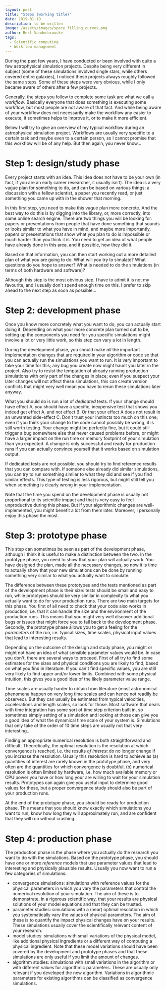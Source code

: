 ```yaml
---
layout: post
title: "Steps (working title)"
date: 2019-01-19
description: to be written
image: /assets/images/space_filling_curves.png
author: Bert Vandenbroucke
tags: 
  - Scientific computing
  - Workflow management
---
```


During the past few years, I have conducted or been involved with quite 
a few astrophysical simulation projects. Despite being very different in 
subject (some of these simulations involved single stars, while others 
covered entire galaxies), I noticed these projects always roughly 
followed the same steps. Some of these steps were very obvious, while I 
only became aware of others after a few projects.

Generally, the steps you follow to complete some task are what we call a 
*workflow*. Basically everyone that does something is executing some 
workflow, but most people are not aware of that fact. And while being 
aware of your workflow does not necessarily make the workflow any easier 
to execute, it sometimes helps to improve it, or to make it more 
efficient.

Below I will try to give an overview of my typical workflow during an 
astrophysical simulation project. Workflows are usually very specific to 
a certain task and maybe even to a certain person, so I cannot promise 
that this workflow will be of any help. But then again, you never 
know...

# Step 1: design/study phase

Every project starts with an idea. This idea does not have to be your 
own (in fact, if you are an early career researcher, it usually isn't). 
The idea is a very vague plan for something to do, and can be based on 
various things: a discussion with a fellow scientist, a paper you 
recently read, or just something you came up with in the shower that 
morning.

In this first step, you need to make this vague plan more concrete. And 
the best way to do this is by digging into the library, or, more 
correctly, into some online search engine. There are two things you will 
be looking for: papers or presentations from people that have done 
something that sounds or looks similar to what you have in mind, and 
maybe more importantly, papers or presentations that show what you plan 
to do is impossible or much harder than you think it is. You need to get 
an idea of what people have already done in this area, and if possible, 
how they did it.

Based on that information, you can then start working out a more 
detailed plan of what you are going to do. What will you try to 
simulate? What questions do you hope to answer? What is needed to do the 
simulations (in terms of both hardware and software)?

Although this step is the most obvious step, I have to admit it is not 
my favourite, and I usually don't spend enough time on this. I prefer to 
skip ahead to the next step as soon as possible...

# Step 2: development phase

Once you know more concretely what you want to do, you can actually 
start doing it. Depending on what your more concrete plan turned out to 
be, setting up the components you need for you specific simulations 
might involve a lot or very little work, so this step can vary a lot in 
length.

During the development phase, you should make *all* the important 
implementation changes that are required in your algorithm or code so 
that you can actually run the simulations you want to run. It is very 
important to take your time for this; any bug you create now might haunt 
you later in the project. Also try to resist the temptation of already 
running production simulations with only part of the changes in place; 
even if you suspect your later changes will not affect these 
simulations, this can create version conflicts that might very well mean 
you have to rerun these simulations later anyway.

What you should do is run a lot of *dedicated* tests. If your change 
should have effect A, you should have a specific, inexpensive test that 
shows you indeed get effect A, and not effect B. Or that your effect A 
does not result in an unwanted side-effect C. Don't trust your instincts 
too much on this one; even if you think your change to the code cannot 
possibly be wrong, it is still worth testing. Your change might be 
perfectly fine, but it could still trigger a bug somewhere else that 
never caused problems before, or might have a larger impact on the run 
time or memory footprint of your simulation than you expected. A change 
is only successful and ready for production runs if you can actually 
convince yourself that it works based on simulation output.

If dedicated tests are not possible, you should try to find reference 
results that you can compare with. If someone else already did similar 
simulations, you can try to run something similar to what they did and 
see if you find similar effects. This type of testing is less rigorous, 
but might still tell you when something is clearly wrong in your 
implementation.

Note that the time you spend on the development phase is usually not 
proportional to its scientific impact and that is very easy to feel 
unproductive during this phase. But if your algorithmic changes are 
well-implemented, you might benefit a lot from them later. Moreover, I 
personally enjoy this phase the most.

# Step 3: prototype phase

This step can sometimes be seen as part of the development phase, 
although I think it is useful to make a distinction between the two. In 
the prototype phase, you need to show that your plan will actually work. 
You have designed the plan, made all the necessary changes, so now it is 
time to actually show that your new simulations can be done by running 
something very similar to what you actually want to simulate.

The difference between these prototypes and the tests mentioned as part 
of the development phase is their size: tests should be small and easy 
to run, while prototypes should be very similar in complexity to what 
you actually want to do for your production runs. There are two main 
targets for this phase. You first of all need to check that your code 
also works in production, i.e. that it can handle the size and the 
environment of the production runs. This means that you might very well 
discover additional bugs or issues that might force you to fall back to 
the development phase. Secondly, the prototype phase allows you to get a 
feeling for the *parameters* of the run, i.e. typical sizes, time 
scales, physical input values that lead to interesting results.

Depending on the outcome of the design and study phase, you might or 
might not have an idea of what sensible parameter values would be. In 
case you don't, there are several ways to proceed. First of all try to 
find some estimates for the sizes and physical conditions you are likely 
to find, based on what you find in literature. If you can't find 
specific values, you are still very likely to find upper and/or lower 
limits. Combined with some physical intuition, this gives you a good 
idea of the likely parameter value range.

Time scales are usually harder to obtain from literature (most 
astronomical phenomena happen on very long time scales and can hence not 
readily be observed). But they can usually be estimated from typical 
velocities, accelerations and length scales, so look for those. Most 
software that deals with time integration has some sort of time step 
criterion built in, so sometimes simply setting of a simulation and 
looking at those can give you a good idea of what the dynamical time 
scale of your system is. Simulations that only take of the order of 10 
time steps are usually not that very interesting...

Finding an appropriate numerical resolution is both straightforward and 
difficult. Theoretically, the optimal resolution is the resolution at 
which convergence is reached, i.e. the results *of interest* do no 
longer change if you increase the resolution. Usually this resolution is 
hard to achieve as (a) quantities of interest are rarely known in the 
prototype phase, and very often are the quantities for which convergence 
is doubtful, (b) numerical resolution is often limited by hardware, i.e. 
how much available memory or CPU power you have or how long your are 
willing to wait for your simulation results. Prototypes can again give 
you useful input to determine good values for these, but a proper 
convergence study should also be part of your production runs.

At the end of the prototype phase, you should be ready for production 
phase. This means that you should know exactly which simulations you 
want to run, know how long they will approximately run, and are 
confident that they will run without crashing.

# Step 4: production phase

The production phase is the phase where you actually do the research you 
want to do with the simulations. Based on the prototype phase, you 
should have one or more *reference* models that use parameter values 
that lead to interesting and physically plausible results. Usually you now
want to run a few categories of simulations:
 * convergence simulations: simulations with reference values for the 
physical parameters in which you vary the parameters that control the 
numerical resolution of your simulation. The aim of these is to 
demonstrate, in a rigorous scientific way, that your results are 
physical solutions of your model equations and that they can be trusted.
 * parameter studies: simulations with a (near) optimal resolution in 
which you systematically vary the values of physical parameters. The aim 
of these is to quantify the impact physical changes have on your 
results. These simulations usually cover the scientifically relevant
content of your research.
 * model studies: simulations with small variations of the physical 
model, like additional physical ingredients or a different way of 
computing a physical ingredient. Note that these model variations should 
have been covered by the development and prototype phases and that these 
simulations are only useful if you limit the amount of changes.
 * algorithm studies: simulations with small variations in the algorithm 
or with different values for algorithmic parameters. These are usually 
only relevant if you developed the new algorithm. Variations in 
algorithmic parameters for existing algorithms can be classified as 
convergence simulations.
